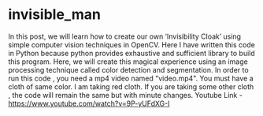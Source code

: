 # invisible_man
In this post, we will learn how to create our own ‘Invisibility Cloak’ using simple computer vision techniques in OpenCV. 
Here I have written this code in Python because python provides exhaustive and sufficient library to build this program. 
Here, we will create this magical experience using an image processing technique called color detection and segmentation. In order to run this code , you need a mp4 video named "video.mp4". You must have a cloth of same color. 
I am taking red cloth. If you are taking some other cloth , the code will remain the same but with minute changes.
Youtube Link - https://www.youtube.com/watch?v=9P-yUFdXG-I
